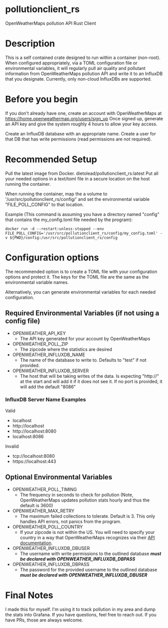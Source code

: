 # pollutionclient_rs
OpenWeatherMaps pollution API Rust Client

# Description
This is a self contained crate designed to run within a container (non-root). When configured appropriately, via a TOML configuration file or environmental variables, it will regularly pull air quality and pollutant information from OpenWeatherMaps pollution API and write it to an InfluxDB that you designate. Currently, only non-cloud InfluxDBs are supported.

# Before you begin
If you don't already have one, create an account with OpenWeatherMaps at https://home.openweathermap.org/users/sign_up
Once signed up, generate an API key and give the system roughly 4 hours to allow your key access.

Create an InfluxDB database with an appropriate name. Create a user for that DB that has write permissions (read permissions are not required).

# Recommended Setup
Pull the latest image from Docker. dietolead/pollutionclient_rs:latest
Put all your needed options in a text/toml file in a secure location on the host running the container.

When running the container, map the a volume to '/usr/src/pollutionclient_rs/config/<yourconfigfile>' and set the environmental variable "FILE_POLL_CONFIG" to that location.

Example (This command is assuming you have a directory named "config" that contains the my_config.toml file needed by the program):
```
docker run -d --restart:unless-stopped --env FILE_POLL_CONFIG='/usr/src/pollutionclient_rs/config/my_config.toml' -v ${PWD}/config:/usr/src/pollutionclient_rs/config
```

# Configuration options
The recommended option is to create a TOML file with your configuration options and protect it. The keys for the TOML file are the same as the environmental variable names.

Alternatively, you can generate environmental variables for each needed configuration.

## Required Environmental Variables (if not using a config file)
- OPENWEATHER_API_KEY
  - The API key generated for your account by OpenWeatherMaps
- OPENWEATHER_POLL_ZIP
  - The zipcode where the statistics are desired
- OPENWEATHER_INFLUXDB_NAME
  - The name of the database to write to. Defaults to "test" if not provided.
- OPENWEATHER_INFLUXDB_SERVER
  - The host that will be taking writes of the data. Is expecting "http://" at the start and will add it if it does not see it. If no port is provided, it will add the default "8086"
 
### InfluxDB Server Name Examples
 
Valid
- localhost
- http://localhost
- http://localhost:8080
- localhost:8086

Invalid
- tcp://localhost:8080
- https://localhost:443
 
## Optional Environmental Variables
- OPENWEATHER_POLL_TIMING
  - The frequency in seconds to check for pollution (Note, OpenWeatherMaps updates pollution stats hourly and thus the default is 3600)
- OPENWEATHER_MAX_RETRY
  - The maximum failed collections to tolerate. Default is 3. This only handles API errors, not panics from the program.
- OPENWEATHER_POLL_COUNTRY
  - If your zipcode is not within the US. You will need to specify your country in a way that OpenWeatherMaps recognizes via their <a href="https://openweathermap.org/api/geocoding-api">API documentation</a>.
- OPENWEATHER_INFLUXDB_DBUSER
  - The username with write permissions to the outlined database ***must be declared with OPENWEATHER_INFLUXDB_DBPASS***
- OPENWEATHER_INFLUXDB_DBPASS
  - The password for the provided username to the outlined database ***must be declared with OPENWEATHER_INFLUXDB_DBUSER***

# Final Notes
I made this for myself. I'm using it to track pollution in my area and dump the stats into Grafana. If you have questions, feel free to reach out. If you have PRs, those are always welcome.
